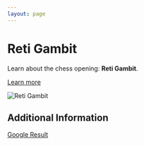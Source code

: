 ```yaml
---
layout: page
---
```

# Reti Gambit

Learn about the chess opening: **Reti Gambit**.

[Learn more](https://www.thechesswebsite.com/reti-gambit/)

![Reti Gambit](https://www.thechesswebsite.com/wp-content/uploads/2017/10/Reti-Gambit.jpg)

## Additional Information

[Google Result](https://www.chess.com/openings/Reti-Opening-Reti-Gambit)
